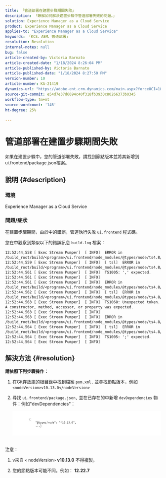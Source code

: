 ```yaml
---
title: 「管道部署在建置步驟期間失敗」
description: 「瞭解如何解決建置步驟中管道部署失敗的問題。」
solution: Experience Manager as a Cloud Service
product: Experience Manager as a Cloud Service
applies-to: "Experience Manager as a Cloud Service"
keywords: 「KCS、AEM、管道部署」
resolution: Resolution
internal-notes: null
bug: false
article-created-by: Victoria Barnato
article-created-date: "1/18/2024 8:26:04 PM"
article-published-by: Victoria Barnato
article-published-date: "1/18/2024 8:27:50 PM"
version-number: 10
article-number: KA-21419
dynamics-url: "https://adobe-ent.crm.dynamics.com/main.aspx?forceUCI=1&pagetype=entityrecord&etn=knowledgearticle&id=15fe1acb-3fb6-ee11-a569-6045bd006b25"
source-git-commit: e54d7e37d6694c40f318fb3930c80266373b0345
workflow-type: tm+mt
source-wordcount: '146'
ht-degree: 25%

---
```


# 管道部署在建置步驟期間失敗


如果在建置步驟中，您的管道部署失敗，請找到節點版本並將其新增到ui.frontend/package.json檔案。

## 說明 {#description}


### <b>環境</b>

Experience Manager as a Cloud Service



### <b>問題/症狀</b>

在建置步驟期間，由於中的錯誤，管道執行失敗 `ui.frontend` 程式碼。

您在中觀察到類似以下的錯誤訊息 `build.log` 檔案：




```
12:52:44,558 [ Exec Stream Pumper]  [ INFO]  ERROR in /build_root/build/<program>/ui.frontend/node_modules/@types/node/ts4.8/util.d.ts
12:52:44,559 [ Exec Stream Pumper]  [ INFO]  [ tsl]  ERROR in /build_root/build/<program>/ui.frontend/node_modules/@types/node/ts4.8/util.d.ts(1485,42)
12:52:44,561 [ Exec Stream Pumper]  [ INFO]  TS1005: ',' expected.
12:52:44,561 [ Exec Stream Pumper]  [ INFO] 
12:52:44,561 [ Exec Stream Pumper]  [ INFO]  ERROR in /build_root/build/<program>/ui.frontend/node_modules/@types/node/ts4.8/util.d.ts
12:52:44,562 [ Exec Stream Pumper]  [ INFO]  [ tsl]  ERROR in /build_root/build/<program>/ui.frontend/node_modules/@types/node/ts4.8/util.d.ts(1485,44)
12:52:44,563 [ Exec Stream Pumper]  [ INFO]  TS1068: Unexpected token. A constructor, method, accessor, or property was expected.
12:52:44,563 [ Exec Stream Pumper]  [ INFO] 
12:52:44,563 [ Exec Stream Pumper]  [ INFO]  ERROR in /build_root/build/<program>/ui.frontend/node_modules/@types/node/ts4.8/util.d.ts
12:52:44,564 [ Exec Stream Pumper]  [ INFO]  [ tsl]  ERROR in /build_root/build/<program>/ui.frontend/node_modules/@types/node/ts4.8/util.d.ts(1485,57)
12:52:44,564 [ Exec Stream Pumper]  [ INFO]  TS1005: ';' expected.
12:52:44,564 [ Exec Stream Pumper]  [ INFO]
```



## 解決方法 {#resolution}

<b>請依照下列步驟操作：</b>
1. 在Git存放庫的根目錄中找到檔案 `pom.xml,` 並尋找節點版本，例如 `<nodeVersion>v10.13.0</nodeVersion>`


2. 尋找 `ui.frontend/package.json,` 並在已存在的中新增 `devDependencies` 物件：例如&quot;devDependencies&quot;：

   ![](assets/007186ff-51eb-ed11-a7c6-6045bd006e5a.png)



<br>注意：<br>


1. v來自 `<` nodeVersion`>` <b>v10.13.0</b> 不得複製。


2. 您的節點版本可能不同。例如： <b>12.22.7</b>

